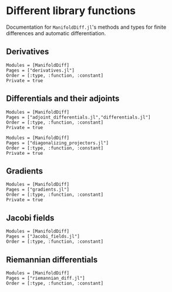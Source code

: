 # Different library functions

Documentation for `ManifoldDiff.jl`'s methods and types for finite differences and automatic differentiation.

## Derivatives

```@autodocs
Modules = [ManifoldDiff]
Pages = ["derivatives.jl"]
Order = [:type, :function, :constant]
Private = true
```

## Differentials and their adjoints

```@autodocs
Modules = [ManifoldDiff]
Pages = ["adjoint_differentials.jl","differentials.jl"]
Order = [:type, :function, :constant]
Private = true
```

```@autodocs
Modules = [ManifoldDiff]
Pages = ["diagonalizing_projectors.jl"]
Order = [:type, :function, :constant]
Private = true
```

## Gradients

```@autodocs
Modules = [ManifoldDiff]
Pages = ["gradients.jl"]
Order = [:type, :function, :constant]
Private = true
```

## Jacobi fields

```@autodocs
Modules = [ManifoldDiff]
Pages = ["Jacobi_fields.jl"]
Order = [:type, :function, :constant]
```

## Riemannian differentials

```@autodocs
Modules = [ManifoldDiff]
Pages = ["riemannian_diff.jl"]
Order = [:type, :function, :constant]
```
